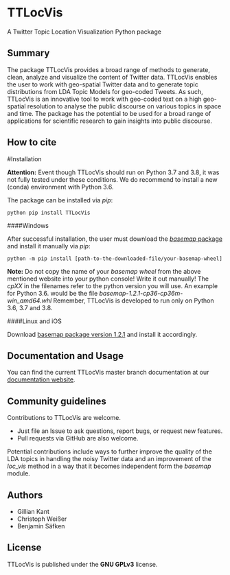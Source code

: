 
# TTLocVis
A Twitter Topic Location Visualization Python package

## Summary   

The package TTLocVis provides a broad range of methods to generate, clean, analyze and visualize the content of Twitter data.
TTLocVis enables the user to work with geo-spatial Twitter data and to generate topic distributions from LDA Topic Models
for geo-coded Tweets. As such, TTLocVis is an innovative tool to work with geo-coded text on a high geo-spatial resolution to 
analyse the public discourse on various topics in space and time. The package has the potential to be used for a broad range of applications 
for scientific research to gain insights into public discourse.

## How to cite 

#Installation

__Attention:__ Event though TTLocVis should run on Python 3.7 and 3.8, it was not fully tested under these conditions.
We do recommend to install a new (conda) environment with Python 3.6. 

The package can be installed via *pip*:
```commandline
python pip install TTLocVis
```

####Windows

After successful installation, the user must download the [*basemap* package] and install it manually via *pip*:
```commandline
python -m pip install [path-to-the-downloaded-file/your-basemap-wheel]
```
__Note:__ Do not copy the name of your *basemap wheel* from the above mentioned website into your python console! Write
it out manually!
The *cpXX* in the filenames refer to the python version you will use. An example for Python 3.6. would be the file 
*basemap-1.2.1-cp36-cp36m-win_amd64.whl* Remember, TTLocVis is developed to run only on Python 3.6, 3.7 and 3.8.

[*basemap* package]: https://www.lfd.uci.edu/~gohlke/pythonlibs/#basemap

####Linux and iOS

Download [basemap package version 1.2.1] and install it accordingly.

[basemap package version 1.2.1]: https://github.com/matplotlib/basemap/releases

## Documentation and Usage

You can find the current TTLocVis master branch
documentation at our [documentation website].

[documentation website]: https://ttlocvis.readthedocs.io/en/latest/

## Community guidelines

Contributions to TTLocVis are welcome.

- Just file an Issue to ask questions, report bugs, or request new features.
- Pull requests via GitHub are also welcome.

Potential contributions include ways to further improve the quality of the LDA topics in handling the noisy
Twitter data and an improvement of the *loc_vis* method in a way that it becomes independent form the *basemap*
module.

## Authors

- Gillian Kant
- Christoph Weißer
- Benjamin Säfken

## License

TTLocVis is published under the __GNU GPLv3__ license.
